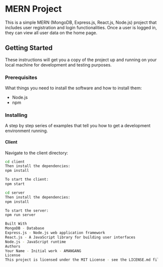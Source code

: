 # MERN Project

This is a simple MERN (MongoDB, Express.js, React.js, Node.js) project that includes user registration and login functionalities. Once a user is logged in, they can view all user data on the home page.

## Getting Started

These instructions will get you a copy of the project up and running on your local machine for development and testing purposes.

### Prerequisites

What things you need to install the software and how to install them:

- Node.js
- npm

### Installing

A step by step series of examples that tell you how to get a development environment running.

#### Client

Navigate to the client directory:

```bash
cd client
Then install the dependencies:
npm install

To start the client:
npm start

cd server
Then install the dependencies:
npm install

To start the server:
npm run server

Built With
MongoDB - Database
Express.js - Node.js web application framework
React.js - A JavaScript library for building user interfaces
Node.js - JavaScript runtime
Authors
Your Name - Initial work - AMANGANG
License
This project is licensed under the MIT License - see the LICENSE.md file for details


